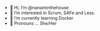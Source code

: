 - 👋 Hi, I’m @nanaminthehouse
- 👀 I’m interested in Scrum, SAFe and Less.
- 🌱 I’m currently learning Docker
- 👀 Pronouns ... She/Her
<!---
nanaminthehouse/nanaminthehouse is a ✨ special ✨ repository because its `README.md` (this file) appears on your GitHub profile.
You can click the Preview link to take a look at your changes.
--->
